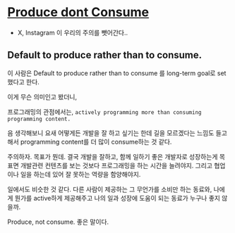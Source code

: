 # [Produce dont Consume](https://myme.no/posts/2024-01-21-produce-dont-consume.html?ref=dailydev)

- X, Instagram 이 우리의 주의를 뺏어간다..

## Default to produce rather than to consume.

이 사람은 Default to produce rather than to consume 를 long-term goal로 set했다고 한다.

이게 무슨 의미인고 봤더니,

프로그래밍의 관점에서는, `actively programming more than consuming programming content.`

음 생각해보니 요새 어떻게든 개발을 잘 하고 싶기는 한데 길을 모르겠다는 느낌도 들고 해서 programming content를 더 많이 consume하는 것 같다.

주의하자. 목표가 뭔데. 결국 개발을 잘하고, 함께 일하기 좋은 개발자로 성장하는게 목표면 개발관련 컨텐츠를 보는 것보다 프로그래밍을 하는 시간을 늘려야지. 그리고 협업이나 일을 하는데 있어 잘 못하는 역량을 함양해야지.

일에서도 비슷한 것 같다. 다른 사람이 제공하는 그 무언가를 소비만 하는 동료와, 나에게 뭔가를 active하게 제공해주고 나의 일과 성장에 도움이 되는 동료가 누구나 좋지 않을까.

Produce, not consume. 좋은 말이다.

